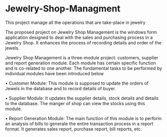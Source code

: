 # Jewelry-Shop-Managment
This project manage all the operations that are take-place in jewelry 

The proposed project on Jewelry Shop Management is the windows form application designed to deal with the sales and purchasing process in a Jewelry Shop. It enhances the process of recording details and order of the jewels. 

Jewelry Shop Management is a three-module project: customers, supplier and report generation module. Each module has certain specific function and is co-related to one another. The fundamental tasks to be performed by individual modules have been introduced below

•	Customer Module: This module is supposed to update the orders of Jewels in the database and to record details of buyer.

•	Supplier Module: It updates the supplier details, stock details and details to the database. The manger of shop can view the stocks using this module.

•	Report Generation Module: The main function of this module is to perform an analysis of bills to generate the entire transaction process in a report format. It generates sales report, purchase report, bill reports, etc.

